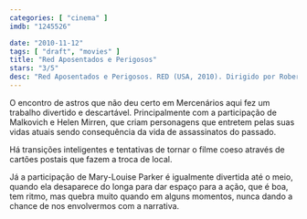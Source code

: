 ```yaml
---
categories: [ "cinema" ]
imdb: "1245526"

date: "2010-11-12"
tags: [ "draft", "movies" ]
title: "Red Aposentados e Perigosos"
stars: "3/5"
desc: "Red Aposentados e Perigosos. RED (USA, 2010). Dirigido por Robert Schwentke. Escrito por Jon Hoeber, Erich Hoeber, Warren Ellis, Cully Hamner. Com Bruce Willis, Mary-Louise Parker, Heidi von Palleske, Karl Urban, Chris Owens, Rebecca Pidgeon, Morgan Freeman, Jaqueline Fleming, Randy Wade Kelley."
---
```

O encontro de astros que não deu certo em Mercenários aqui fez um trabalho divertido e descartável. Principalmente com a participação de Malkovich e Helen Mirren, que criam personagens que entretem pelas suas vidas atuais sendo consequência da vida de assassinatos do passado.

Há transições inteligentes e tentativas de tornar o filme coeso através de cartões postais que fazem a troca de local.

Já a participação de Mary-Louise Parker é igualmente divertida até o meio, quando ela desaparece do longa para dar espaço para a ação, que é boa, tem ritmo, mas quebra muito quando em alguns momentos, nunca dando a chance de nos envolvermos com a narrativa.

